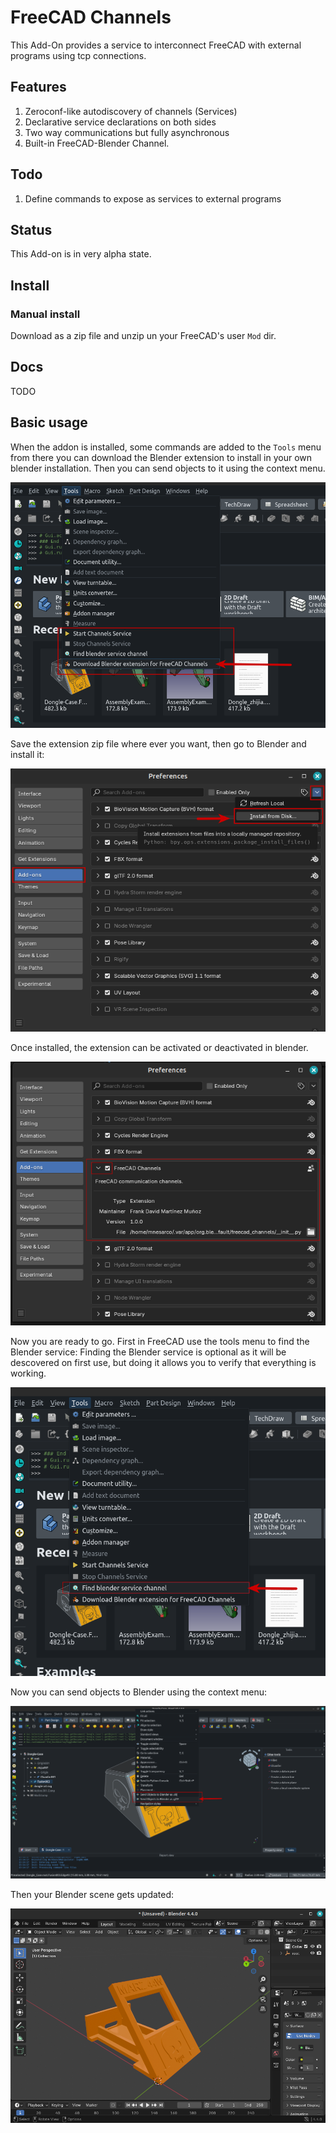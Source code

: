 # FreeCAD Channels

This Add-On provides a service to interconnect FreeCAD with external programs
using tcp connections.

## Features

1. Zeroconf-like autodiscovery of channels (Services)
2. Declarative service declarations on both sides
3. Two way communications but fully asynchronous
4. Built-in FreeCAD-Blender Channel.

## Todo

1. Define commands to expose as services to external programs

## Status

This Add-on is in very alpha state.

## Install

### Manual install

Download as a zip file and unzip un your FreeCAD's user `Mod` dir.

## Docs

TODO

## Basic usage

When the addon is installed, some commands are added to the `Tools` menu
from there you can download the Blender extension to install in your
own blender installation. Then you can send objects to it using the
context menu.

![Download](freecad/channels/resources/docs/download-blender-extension.png)


Save the extension zip file where ever you want, then go to Blender and install it:

![Download](freecad/channels/resources/docs/install-blender-extension.png)

Once installed, the extension can be activated or deactivated in blender.

![Download](freecad/channels/resources/docs/install-blender-extension-2.png)


Now you are ready to go. First in FreeCAD use the tools menu to find the Blender service:
Finding the Blender service is optional as it will be descovered on first use, but doing
it allows you to verify that everything is working.

![Download](freecad/channels/resources/docs/find-blender.png)


Now you can send objects to Blender using the context menu:

![Download](freecad/channels/resources/docs/send-to-blender.png)


Then your Blender scene gets updated:

![Download](freecad/channels/resources/docs/blender-view.png)
